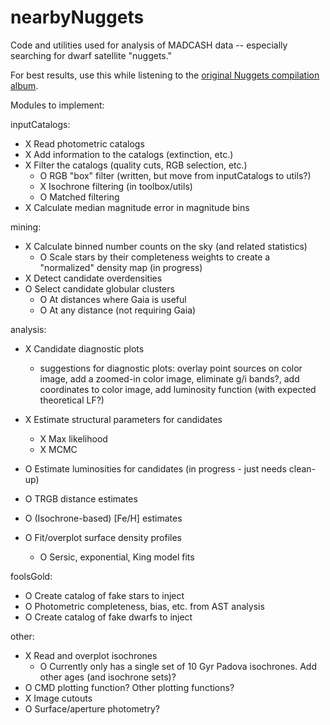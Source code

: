 # nearbyNuggets
Code and utilities used for analysis of MADCASH data -- especially searching for dwarf satellite "nuggets."

For best results, use this while listening to the [original Nuggets compilation album](https://en.wikipedia.org/wiki/Nuggets:_Original_Artyfacts_from_the_First_Psychedelic_Era,_1965%E2%80%931968).

Modules to implement:

inputCatalogs:
- X Read photometric catalogs
- X Add information to the catalogs (extinction, etc.)
- X Filter the catalogs (quality cuts, RGB selection, etc.)
    - O RGB "box" filter (written, but move from inputCatalogs to utils?)
    - X Isochrone filtering (in toolbox/utils)
    - O Matched filtering
- X Calculate median magnitude error in magnitude bins

mining:
- X Calculate binned number counts on the sky (and related statistics)
    - O Scale stars by their completeness weights to create a "normalized" density map (in progress)
- X Detect candidate overdensities
- O Select candidate globular clusters
    - O At distances where Gaia is useful
    - O At any distance (not requiring Gaia)

analysis:
- X Candidate diagnostic plots
  - suggestions for diagnostic plots: overlay point sources on color image, add a zoomed-in color image, eliminate g/i bands?, add coordinates to color image, add luminosity function (with expected theoretical LF?)

- X Estimate structural parameters for candidates
  - X Max likelihood
  - X MCMC
- O Estimate luminosities for candidates (in progress - just needs clean-up)
- O TRGB distance estimates
- O (Isochrone-based) [Fe/H] estimates
- O Fit/overplot surface density profiles
    - O Sersic, exponential, King model fits

foolsGold:
- O Create catalog of fake stars to inject
- O Photometric completeness, bias, etc. from AST analysis
- O Create catalog of fake dwarfs to inject

other:
- X Read and overplot isochrones
    - O Currently only has a single set of 10 Gyr Padova isochrones. Add other ages (and isochrone sets)?
- O CMD plotting function? Other plotting functions?
- X Image cutouts
- O Surface/aperture photometry?
